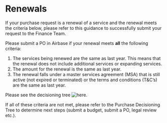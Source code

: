 # Renewals

If your purchase request is a renewal of a service and the renewal meets the criteria below, please refer to this guidance to successfully submit your request to the Finance Team.

Please submit a PO in Airbase if your renewal meets **all** the following criteria:

1. The services being renewed are the same as last year. This means that the renewal does not include additional services or expanding services.
2. The amount for the renewal is the same as last year.
3. The renewal falls under a master services agreement \(MSA\) that is still active \(not expired or terminated\) or the terms and conditions \(T&C’s\) are the same as last year.

Please see the decisioning tree ![here](../../.gitbook/assets/Purchase-Decisioning-Tree.png).

If all of these criteria are not met, please refer to the Purchase Decisioning Tree to determine next steps \(submit a budget, submit a PO, legal review etc.\).

